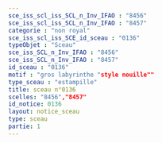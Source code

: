 ```yaml
---
sce_iss_scl_iss_SCL_n_Inv_IFAO : "8456"
sce_iss_scl_iss_SCL_n_Inv_IFAO : "8457"
categorie : "non royal"
sce_iss_scl_iss_SCE_id_sceau : "0136"
typeObjet : "Sceau"
sce_iss_SCL_n_Inv_IFAO : "8456"
sce_iss_SCL_n_Inv_IFAO : "8457"
id_sceau : "0136"
motif : "gros labyrinthe "style nouille""
type_sceau : "estampille"
title: sceau n°0136
scelles: "8456","8457"
id_notice: 0136
layout: notice_sceau
type: sceau
partie: 1
---
```

